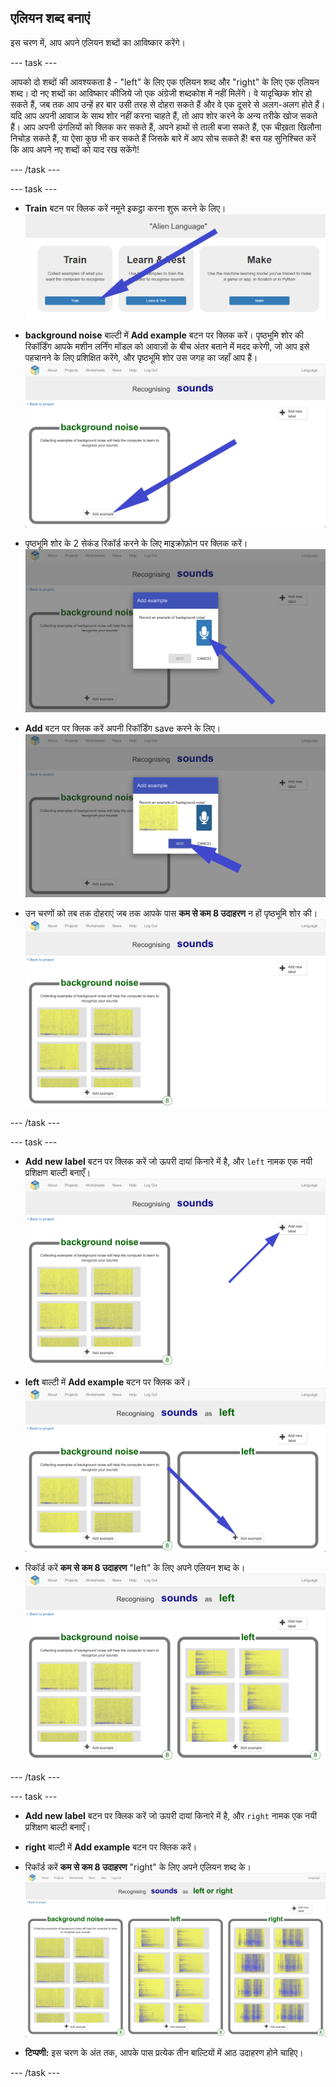 ## एलियन शब्द बनाएं
इस चरण में, आप अपने एलियन शब्दों का आविष्कार करेंगे।

--- task ---

आपको दो शब्दों की आवश्यकता है - "left" के लिए एक एलियन शब्द और "right" के लिए एक एलियन शब्द। दो नए शब्दों का आविष्कार कीजिये जो एक अंग्रेजी शब्दकोश में नहीं मिलेंगे। वे यादृच्छिक शोर हो सकते हैं, जब तक आप उन्हें हर बार उसी तरह से दोहरा सकते हैं और वे एक दूसरे से अलग-अलग होते हैं। यदि आप अपनी आवाज के साथ शोर नहीं करना चाहते हैं, तो आप शोर करने के अन्य तरीके खोज सकते हैं। आप अपनी उंगलियों को क्लिक कर सकते हैं, अपने हाथों से ताली बजा सकते हैं, एक चीख़ता खिलौना निचोड़ सकते हैं, या ऐसा कुछ भी कर सकते हैं जिसके बारे में आप सोच सकते हैं! बस यह सुनिश्चित करें कि आप अपने नए शब्दों को याद रख सकेंगे!

--- /task ---

--- task ---

+ **Train** बटन पर क्लिक करें नमूने इकट्ठा करना शुरू करने के लिए। ![Train बटन की ओर इशारा करता हुआ तीर](images/click-train.png)

+ **background noise** बाल्टी में **Add example** बटन पर क्लिक करें। पृष्ठभूमि शोर की रिकॉर्डिंग आपके मशीन लर्निंग मॉडल को आवाज़ों के बीच अंतर बताने में मदद करेगी, जो आप इसे पहचानने के लिए प्रशिक्षित करेंगे, और पृष्ठभूमि शोर उस जगह का जहाँ आप हैं। ![Add example बटन की ओर इशारा करता हुआ तीर](images/background-noise-annotated.png)

+ पृष्ठभूमि शोर के 2 सेकंड रिकॉर्ड करने के लिए माइक्रोफ़ोन पर क्लिक करें। ![Microphone बटन की ओर इशारा करता हुआ तीर](images/add-example-annotated.png)

+ **Add** बटन पर क्लिक करें अपनी रिकॉर्डिंग save करने के लिए। ![Add बटन की ओर इशारा करता हुआ तीर](images/save-example-annotated.png)

+ उन चरणों को तब तक दोहराएं जब तक आपके पास **कम से कम 8 उदाहरण** न हों पृष्ठभूमि शोर की। ![8 पृष्ठभूमि उदाहरणों से भरी बाल्टी](images/8-background.png)

--- /task ---

--- task ---

+ **Add new label** बटन पर क्लिक करें जो ऊपरी दायां किनारे में है, और `left` नामक एक नयी प्रशिक्षण बाल्टी बनाएँ। ![Add new label बटन की ओर इशारा करता हुआ तीर](images/8-background-annotated.png)

+ **left** बाल्टी में **Add example** बटन पर क्लिक करें। ![Add example बटन की ओर इशारा करता हुआ तीर](images/left-empty-annotated.png)

+ रिकॉर्ड करें **कम से कम 8 उदाहरण** "left" के लिए अपने एलियन शब्द के। ![8 left उदाहरणों से भरी बाल्टी](images/8-left.png)

--- /task ---


--- task ---

+ **Add new label** बटन पर क्लिक करें जो ऊपरी दायां किनारे में है, और `right` नामक एक नयी प्रशिक्षण बाल्टी बनाएँ।

+ **right** बाल्टी में **Add example** बटन पर क्लिक करें।

+ रिकॉर्ड करें **कम से कम 8 उदाहरण** "right" के लिए अपने एलियन शब्द के। ![8 right उदाहरणों से भरी बाल्टी](images/8-right.png)

+ **टिप्पणी:** इस चरण के अंत तक, आपके पास प्रत्येक तीन बाल्टियों में आठ उदाहरण होने चाहिए।

--- /task ---
